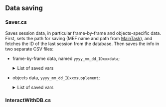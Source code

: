 ## Data saving

### Saver.cs

Saves session data, in particular frame-by-frame and objects-specific data. 
First, sets the path for saving (MEF name and path from [MainTask](https://github.com/fattorilab/vr-navigation-tasks/blob/main/Docs/scripts_docs/Task_management.md#maintaskcs)), and fetches the ID of the last session from the database.
Then saves the info in two separate CSV files:
- frame-by-frame data, named `yyyy_mm_dd_IDxxxdata`;
  <details> 
    <summary>List of saved vars</summary>
    
    ```c#
      string general_vars = "Unity_timestamp; Frame; ";
      string task_general_vars = "Trial; Correct Trials; Current_condition; Current_state; Error_type; Reward_count; ";
      string task_specific_vars = ""; // correct_target; interval; 
      string move_vars = "player_x_arduino; player_y_arduino; player_x;  player_y; player_z; player_x_rot; player_y_rot; player_z_rot; ";
      string eyes_vars = "pupil_timestamp; px_eye_right; py_eye_right; px_eye_left; py_eye_left; " +
                              "eye_diameter_left; eye_diameter_right";
    ```
  </details>
  
- objects data, `yyyy_mm_dd_IDxxxsupplement`;
    <details> 
    <summary>List of saved vars</summary>
    
    ```c#
    "Identifier; Type; x; y; z; rot_x; rot_y; rot_z; scale_x; scale_y; scale_z; TimeEntry; TimeExit"
    ```
  </details>



### InteractWithDB.cs
